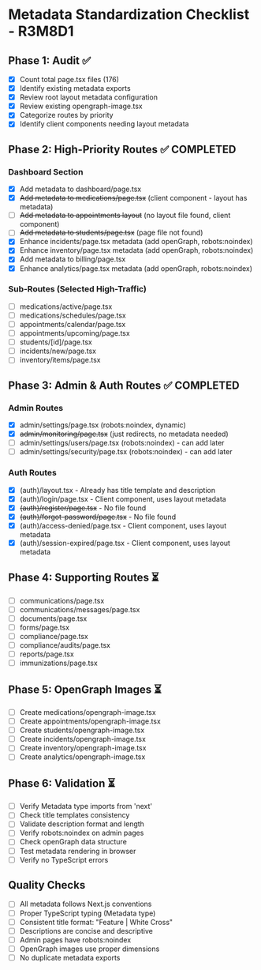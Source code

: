 # Metadata Standardization Checklist - R3M8D1

## Phase 1: Audit ✅
- [x] Count total page.tsx files (176)
- [x] Identify existing metadata exports
- [x] Review root layout metadata configuration
- [x] Review existing opengraph-image.tsx
- [x] Categorize routes by priority
- [x] Identify client components needing layout metadata

## Phase 2: High-Priority Routes ✅ COMPLETED
### Dashboard Section
- [x] Add metadata to dashboard/page.tsx
- [x] ~~Add metadata to medications/page.tsx~~ (client component - layout has metadata)
- [ ] ~~Add metadata to appointments layout~~ (no layout file found, client component)
- [ ] ~~Add metadata to students/page.tsx~~ (page file not found)
- [x] Enhance incidents/page.tsx metadata (add openGraph, robots:noindex)
- [x] Enhance inventory/page.tsx metadata (add openGraph, robots:noindex)
- [x] Add metadata to billing/page.tsx
- [x] Enhance analytics/page.tsx metadata (add openGraph, robots:noindex)

### Sub-Routes (Selected High-Traffic)
- [ ] medications/active/page.tsx
- [ ] medications/schedules/page.tsx
- [ ] appointments/calendar/page.tsx
- [ ] appointments/upcoming/page.tsx
- [ ] students/[id]/page.tsx
- [ ] incidents/new/page.tsx
- [ ] inventory/items/page.tsx

## Phase 3: Admin & Auth Routes ✅ COMPLETED
### Admin Routes
- [x] admin/settings/page.tsx (robots:noindex, dynamic)
- [x] ~~admin/monitoring/page.tsx~~ (just redirects, no metadata needed)
- [ ] admin/settings/users/page.tsx (robots:noindex) - can add later
- [ ] admin/settings/security/page.tsx (robots:noindex) - can add later

### Auth Routes
- [x] (auth)/layout.tsx - Already has title template and description
- [x] (auth)/login/page.tsx - Client component, uses layout metadata
- [x] ~~(auth)/register/page.tsx~~ - No file found
- [x] ~~(auth)/forgot-password/page.tsx~~ - No file found
- [x] (auth)/access-denied/page.tsx - Client component, uses layout metadata
- [x] (auth)/session-expired/page.tsx - Client component, uses layout metadata

## Phase 4: Supporting Routes ⏳
- [ ] communications/page.tsx
- [ ] communications/messages/page.tsx
- [ ] documents/page.tsx
- [ ] forms/page.tsx
- [ ] compliance/page.tsx
- [ ] compliance/audits/page.tsx
- [ ] reports/page.tsx
- [ ] immunizations/page.tsx

## Phase 5: OpenGraph Images ⏳
- [ ] Create medications/opengraph-image.tsx
- [ ] Create appointments/opengraph-image.tsx
- [ ] Create students/opengraph-image.tsx
- [ ] Create incidents/opengraph-image.tsx
- [ ] Create inventory/opengraph-image.tsx
- [ ] Create analytics/opengraph-image.tsx

## Phase 6: Validation ⏳
- [ ] Verify Metadata type imports from 'next'
- [ ] Check title templates consistency
- [ ] Validate description format and length
- [ ] Verify robots:noindex on admin pages
- [ ] Check openGraph data structure
- [ ] Test metadata rendering in browser
- [ ] Verify no TypeScript errors

## Quality Checks
- [ ] All metadata follows Next.js conventions
- [ ] Proper TypeScript typing (Metadata type)
- [ ] Consistent title format: "Feature | White Cross"
- [ ] Descriptions are concise and descriptive
- [ ] Admin pages have robots:noindex
- [ ] OpenGraph images use proper dimensions
- [ ] No duplicate metadata exports
